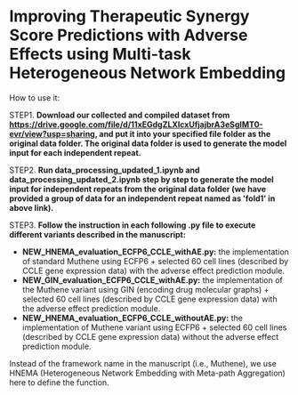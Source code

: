 # Improving Therapeutic Synergy Score Predictions with Adverse Effects using Multi-task Heterogeneous Network Embedding 

How to use it:

STEP1. __Download our collected and compiled dataset from https://drive.google.com/file/d/11xEGdgZLXlcxUfjajbrA3eSgIMT0-evr/view?usp=sharing, and put it into your specified file folder as the original data folder. The original data folder is used to generate the model input for each independent repeat.__

STEP2. __Run data_processing_updated_1.ipynb and data_processing_updated_2.ipynb step by step to generate the model input for independent repeats from the original data folder (we have provided a group of data for an independent repeat named as 'fold1' in above link).__

STEP3. __Follow the instruction in each following .py file to execute different variants described in the manuscript:__
  * __NEW_HNEMA_evaluation_ECFP6_CCLE_withAE.py:__ the implementation of standard Muthene using ECFP6 + selected 60 cell lines (described by CCLE gene expression data) with the adverse effect prediction module.
  * __NEW_GIN_evaluation_ECFP6_CCLE_withAE.py:__ the implementation of the Muthene variant using GIN (encoding drug molecular graphs) + selected 60 cell lines (described by CCLE gene expression data) with the adverse effect prediction module.
  * __NEW_HNEMA_evaluation_ECFP6_CCLE_withoutAE.py:__ the implementation of Muthene variant using ECFP6 + selected 60 cell lines (described by CCLE gene expression data) without the adverse effect prediction module.

Instead of the framework name in the manuscript (i.e., Muthene), we use HNEMA (Heterogeneous Network Embedding with Meta-path Aggregation) here to define the function.
